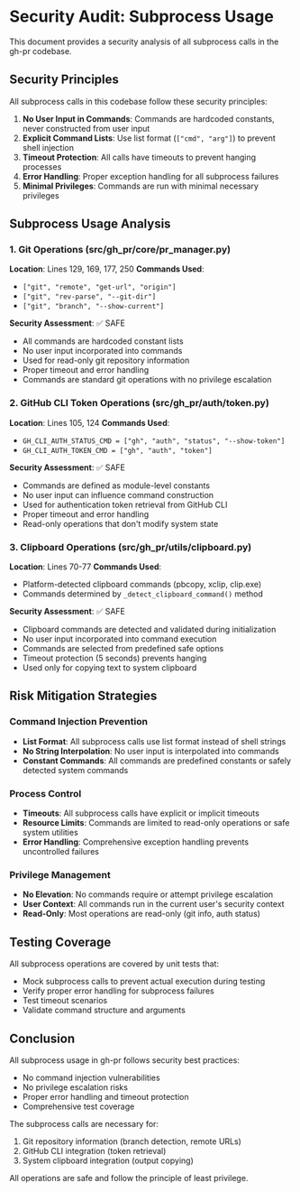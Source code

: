 # Security Audit: Subprocess Usage

This document provides a security analysis of all subprocess calls in the gh-pr codebase.

## Security Principles

All subprocess calls in this codebase follow these security principles:

1. **No User Input in Commands**: Commands are hardcoded constants, never constructed from user input
2. **Explicit Command Lists**: Use list format (`["cmd", "arg"]`) to prevent shell injection
3. **Timeout Protection**: All calls have timeouts to prevent hanging processes
4. **Error Handling**: Proper exception handling for all subprocess failures
5. **Minimal Privileges**: Commands are run with minimal necessary privileges

## Subprocess Usage Analysis

### 1. Git Operations (src/gh_pr/core/pr_manager.py)

**Location**: Lines 129, 169, 177, 250
**Commands Used**:
- `["git", "remote", "get-url", "origin"]`
- `["git", "rev-parse", "--git-dir"]`
- `["git", "branch", "--show-current"]`

**Security Assessment**: ✅ SAFE
- All commands are hardcoded constant lists
- No user input incorporated into commands
- Used for read-only git repository information
- Proper timeout and error handling
- Commands are standard git operations with no privilege escalation

### 2. GitHub CLI Token Operations (src/gh_pr/auth/token.py)

**Location**: Lines 105, 124
**Commands Used**:
- `GH_CLI_AUTH_STATUS_CMD = ["gh", "auth", "status", "--show-token"]`
- `GH_CLI_AUTH_TOKEN_CMD = ["gh", "auth", "token"]`

**Security Assessment**: ✅ SAFE
- Commands are defined as module-level constants
- No user input can influence command construction
- Used for authentication token retrieval from GitHub CLI
- Proper timeout and error handling
- Read-only operations that don't modify system state

### 3. Clipboard Operations (src/gh_pr/utils/clipboard.py)

**Location**: Lines 70-77
**Commands Used**:
- Platform-detected clipboard commands (pbcopy, xclip, clip.exe)
- Commands determined by `_detect_clipboard_command()` method

**Security Assessment**: ✅ SAFE
- Clipboard commands are detected and validated during initialization
- No user input incorporated into command execution
- Commands are selected from predefined safe options
- Timeout protection (5 seconds) prevents hanging
- Used only for copying text to system clipboard

## Risk Mitigation Strategies

### Command Injection Prevention
- **List Format**: All subprocess calls use list format instead of shell strings
- **No String Interpolation**: No user input is interpolated into commands
- **Constant Commands**: All commands are predefined constants or safely detected system commands

### Process Control
- **Timeouts**: All subprocess calls have explicit or implicit timeouts
- **Resource Limits**: Commands are limited to read-only operations or safe system utilities
- **Error Handling**: Comprehensive exception handling prevents uncontrolled failures

### Privilege Management
- **No Elevation**: No commands require or attempt privilege escalation
- **User Context**: All commands run in the current user's security context
- **Read-Only**: Most operations are read-only (git info, auth status)

## Testing Coverage

All subprocess operations are covered by unit tests that:
- Mock subprocess calls to prevent actual execution during testing
- Verify proper error handling for subprocess failures
- Test timeout scenarios
- Validate command structure and arguments

## Conclusion

All subprocess usage in gh-pr follows security best practices:
- No command injection vulnerabilities
- No privilege escalation risks
- Proper error handling and timeout protection
- Comprehensive test coverage

The subprocess calls are necessary for:
1. Git repository information (branch detection, remote URLs)
2. GitHub CLI integration (token retrieval)
3. System clipboard integration (output copying)

All operations are safe and follow the principle of least privilege.